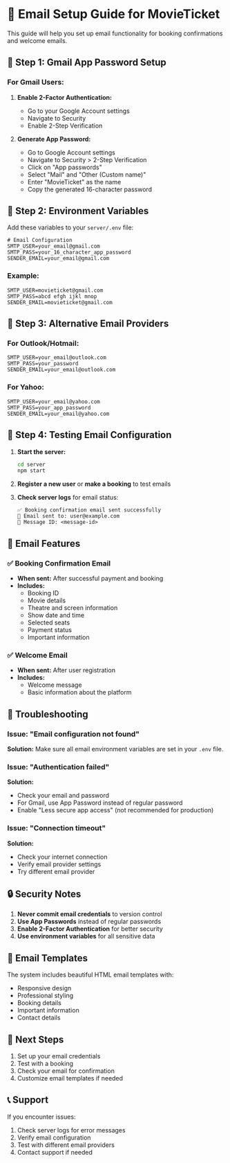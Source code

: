 # 📧 Email Setup Guide for MovieTicket

This guide will help you set up email functionality for booking confirmations and welcome emails.

## 🔧 Step 1: Gmail App Password Setup

### For Gmail Users:

1. **Enable 2-Factor Authentication:**
   - Go to your Google Account settings
   - Navigate to Security
   - Enable 2-Step Verification

2. **Generate App Password:**
   - Go to Google Account settings
   - Navigate to Security > 2-Step Verification
   - Click on "App passwords"
   - Select "Mail" and "Other (Custom name)"
   - Enter "MovieTicket" as the name
   - Copy the generated 16-character password

## 🔧 Step 2: Environment Variables

Add these variables to your `server/.env` file:

```env
# Email Configuration
SMTP_USER=your_email@gmail.com
SMTP_PASS=your_16_character_app_password
SENDER_EMAIL=your_email@gmail.com
```

### Example:
```env
SMTP_USER=movieticket@gmail.com
SMTP_PASS=abcd efgh ijkl mnop
SENDER_EMAIL=movieticket@gmail.com
```

## 🔧 Step 3: Alternative Email Providers

### For Outlook/Hotmail:
```env
SMTP_USER=your_email@outlook.com
SMTP_PASS=your_password
SENDER_EMAIL=your_email@outlook.com
```

### For Yahoo:
```env
SMTP_USER=your_email@yahoo.com
SMTP_PASS=your_app_password
SENDER_EMAIL=your_email@yahoo.com
```

## 🔧 Step 4: Testing Email Configuration

1. **Start the server:**
   ```bash
   cd server
   npm start
   ```

2. **Register a new user** or **make a booking** to test emails

3. **Check server logs** for email status:
   ```
   ✅ Booking confirmation email sent successfully
   📧 Email sent to: user@example.com
   📧 Message ID: <message-id>
   ```

## 📧 Email Features

### ✅ Booking Confirmation Email
- **When sent:** After successful payment and booking
- **Includes:**
  - Booking ID
  - Movie details
  - Theatre and screen information
  - Show date and time
  - Selected seats
  - Payment status
  - Important information

### ✅ Welcome Email
- **When sent:** After user registration
- **Includes:**
  - Welcome message
  - Basic information about the platform

## 🚨 Troubleshooting

### Issue: "Email configuration not found"
**Solution:** Make sure all email environment variables are set in your `.env` file.

### Issue: "Authentication failed"
**Solution:** 
- Check your email and password
- For Gmail, use App Password instead of regular password
- Enable "Less secure app access" (not recommended for production)

### Issue: "Connection timeout"
**Solution:**
- Check your internet connection
- Verify email provider settings
- Try different email provider

## 🔒 Security Notes

1. **Never commit email credentials** to version control
2. **Use App Passwords** instead of regular passwords
3. **Enable 2-Factor Authentication** for better security
4. **Use environment variables** for all sensitive data

## 📱 Email Templates

The system includes beautiful HTML email templates with:
- Responsive design
- Professional styling
- Booking details
- Important information
- Contact details

## 🎯 Next Steps

1. Set up your email credentials
2. Test with a booking
3. Check your email for confirmation
4. Customize email templates if needed

## 📞 Support

If you encounter issues:
1. Check server logs for error messages
2. Verify email configuration
3. Test with different email providers
4. Contact support if needed 